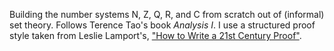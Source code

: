 Building the number systems N, Z, Q, R, and C from scratch out of (informal) set theory. Follows Terence Tao's book *Analysis I*. I use a structured proof style taken from Leslie Lamport's, ["How to Write a 21st Century Proof"](http://research.microsoft.com/en-us/um/people/lamport/pubs/proof.pdf).
